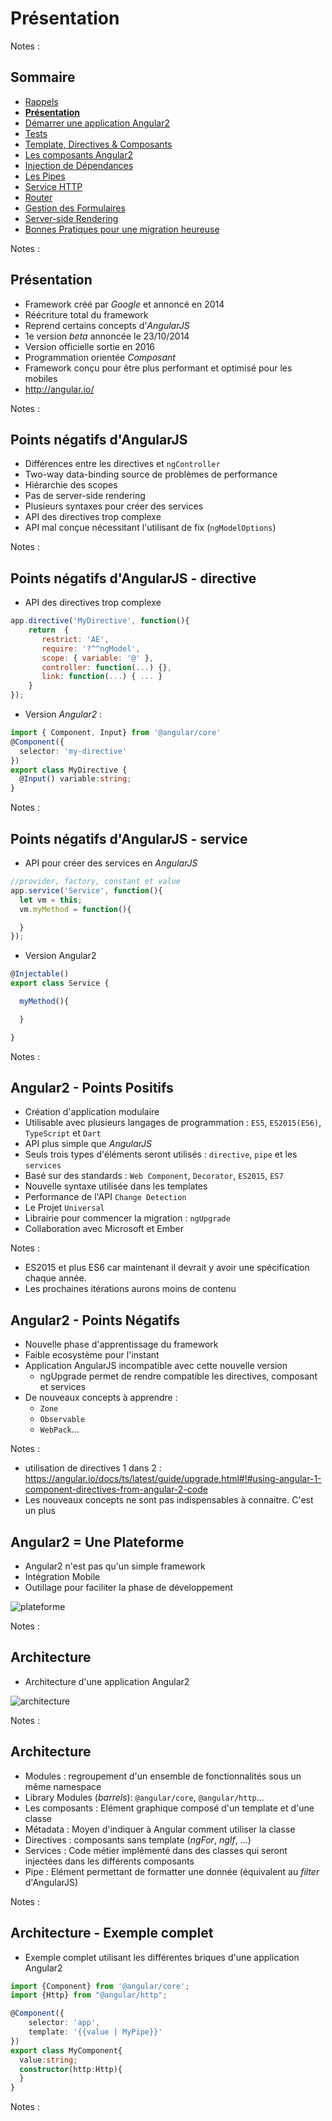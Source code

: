 # Présentation

<!-- .slide: class="page-title" -->

Notes :



## Sommaire

<!-- .slide: class="toc" -->

- [Rappels](#/1)
- **[Présentation](#/2)**
- [Démarrer une application Angular2](#/3)
- [Tests](#/4)
- [Template, Directives & Composants](#/5)
- [Les composants Angular2](#/6)
- [Injection de Dépendances](#/7)
- [Les Pipes](#/8)
- [Service HTTP](#/9)
- [Router](#/10)
- [Gestion des Formulaires](#/11)
- [Server-side Rendering](#/12)
- [Bonnes Pratiques pour une migration heureuse](#/13)

Notes :



## Présentation

- Framework créé par *Google* et annoncé en 2014
- Réécriture total du framework
- Reprend certains concepts d'*AngularJS*
- 1e version *beta* annoncée le 23/10/2014
- Version officielle sortie en 2016
- Programmation orientée *Composant*
- Framework conçu pour être plus performant et optimisé pour les mobiles
- http://angular.io/

Notes :



## Points négatifs d'AngularJS

- Différences entre les directives et `ngController`
- Two-way data-binding source de problèmes de performance
- Hiérarchie des scopes
- Pas de server-side rendering
- Plusieurs syntaxes pour créer des services
- API des directives trop complexe
- API mal conçue nécessitant l'utilisant de fix (`ngModelOptions`)

Notes :



## Points négatifs d'AngularJS - directive

- API des directives trop complexe

```javascript
app.directive('MyDirective', function(){
    return  {       
       restrict: 'AE',
       require: '?^^ngModel',
       scope: { variable: '@' },  
       controller: function(...) {},
       link: function(...) { ... }       
    }
});
```

- Version *Angular2* :

```typescript
import { Component, Input} from '@angular/core'
@Component({
  selector: 'my-directive'
})
export class MyDirective {
  @Input() variable:string;
}
```

Notes :



## Points négatifs d'AngularJS - service

- API pour créer des services en *AngularJS*

```javascript
//provider, factory, constant et value
app.service('Service', function(){
  let vm = this;
  vm.myMethod = function(){

  }
});
```

- Version Angular2

```typescript
@Injectable()
export class Service {

  myMethod(){

  }

}
```
Notes :



## Angular2 - Points Positifs

- Création d'application modulaire
- Utilisable avec plusieurs langages de programmation : `ES5`, `ES2015(ES6)`, `TypeScript` et `Dart`
- API plus simple que *AngularJS*
- Seuls trois types d'éléments seront utilisés : `directive`, `pipe` et les `services`
- Basé sur des standards : `Web Component`, `Decorator`, `ES2015`, `ES7`
- Nouvelle syntaxe utilisée dans les templates
- Performance de l'API `Change Detection`
- Le Projet `Universal`
- Librairie pour commencer la migration : `ngUpgrade`
- Collaboration avec Microsoft et Ember

Notes :
- ES2015 et plus ES6 car maintenant il devrait y avoir une spécification chaque année.
- Les prochaines itérations aurons moins de contenu



## Angular2 - Points Négatifs

- Nouvelle phase d'apprentissage du framework
- Faible ecosystème pour l'instant
- Application AngularJS incompatible avec cette nouvelle version
  - ngUpgrade permet de rendre compatible les directives, composant et services
- De nouveaux concepts à apprendre :
  - `Zone`
  - `Observable`
  - `WebPack`...

Notes :
- utilisation de directives 1 dans 2 : https://angular.io/docs/ts/latest/guide/upgrade.html#!#using-angular-1-component-directives-from-angular-2-code
- Les nouveaux concepts ne sont pas indispensables à connaitre. C'est un plus



## Angular2 = Une Plateforme

- Angular2 n'est pas qu'un simple framework
- Intégration Mobile
- Outillage pour faciliter la phase de développement

![plateforme](ressources/platform.png "plateforme")

Notes :



## Architecture

- Architecture d'une application Angular2

![architecture](ressources/overview2.png "architecture")

Notes :



## Architecture

- Modules : regroupement d'un ensemble de fonctionnalités sous un même namespace
- Library Modules (*barrels*): `@angular/core`, `@angular/http`...
- Les composants : Elément graphique composé d'un template et d'une classe
- Métadata : Moyen d'indiquer à Angular comment utiliser la classe
- Directives : composants sans template (*ngFor*, *ngIf*, ...)
- Services : Code métier implémenté dans des classes qui seront injectées dans les différents composants
- Pipe : Elément permettant de formatter une donnée (équivalent au *filter* d'AngularJS)

Notes :



## Architecture - Exemple complet

- Exemple complet utilisant les différentes briques d'une application Angular2

```typescript
import {Component} from '@angular/core';
import {Http} from "@angular/http";

@Component({
    selector: 'app',
    template: '{{value | MyPipe}}'
})
export class MyComponent{
  value:string;
  constructor(http:Http){
  }
}
```

Notes :



<!-- .slide: class="page-questions" -->
